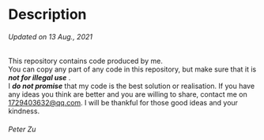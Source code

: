 # Description
###### Updated on 13 Aug., 2021
This repository contains code produced by me.  
You can copy any part of any code in this repository, but make sure that it is ***not for illegal use*** .  
I ***do not promise*** that my code is the best solution or realisation. If you have any ideas you think are better and you are willing to share, contact me on 1729403632@qq.com. I will be thankful for those good ideas and your kindness.
###### Peter Zu
